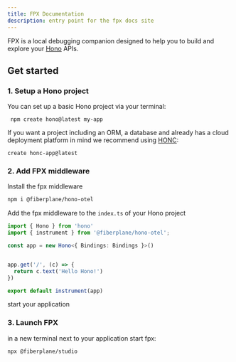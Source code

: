 ```yaml
---
title: FPX Documentation
description: entry point for the fpx docs site
---
```


FPX is a local debugging companion designed to help you to build and explore your [Hono](https://www.hono.dev) APIs. 

## Get started
### 1. Setup a Hono project
You can set up a basic Hono project via your terminal:
```
 npm create hono@latest my-app 
 ```


If you want a project including an ORM, a database and already has a cloud deployment platform in mind we recommend using [HONC](https://honc.dev/):

```
create honc-app@latest 
```

### 2. Add FPX middleware
Install the fpx middleware
```sh
npm i @fiberplane/hono-otel
```

Add the fpx middleware to the `index.ts` of your Hono project

```typescript
import { Hono } from 'hono'
import { instrument } from '@fiberplane/hono-otel';

const app = new Hono<{ Bindings: Bindings }>()


app.get('/', (c) => {
  return c.text('Hello Hono!')
})

export default instrument(app)
```

start your application

### 3. Launch FPX
in a new terminal next to your application start fpx:
```sh
npx @fiberplane/studio
```
